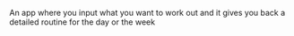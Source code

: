 An app where you input what you want to work out and it gives you back a detailed routine for the day or the week
